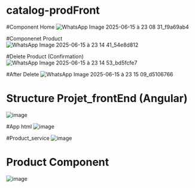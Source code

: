 # catalog-prodFront
#Component Home
![WhatsApp Image 2025-06-15 à 23 08 31_f9a69ab4](https://github.com/user-attachments/assets/34f01267-1d16-4e45-a9df-4bd83c49991d)

#Componenet Product
![WhatsApp Image 2025-06-15 à 23 14 41_54e8d812](https://github.com/user-attachments/assets/222621a0-ddba-483a-a1b5-7fbec1b1f52d)

#Delete Product (Confirmation)
![WhatsApp Image 2025-06-15 à 23 14 53_bd5fcfe7](https://github.com/user-attachments/assets/f8b40ea0-c573-4ab4-ba3e-ec6aebb42c82)


#After Delete
![WhatsApp Image 2025-06-15 à 23 15 09_d5106766](https://github.com/user-attachments/assets/045011ff-d8da-4ff5-9c10-bc60d3565b7a)

# Structure Projet_frontEnd (Angular)
![image](https://github.com/user-attachments/assets/e2aa5faa-4d95-45f4-a124-499453e81bc9)

#App html
![image](https://github.com/user-attachments/assets/2595cbd7-017b-4280-bc37-41324be7802d)

#Product_service
![image](https://github.com/user-attachments/assets/8705bd49-2e9c-41c7-9600-32236042eaf1)

# Product Component
![image](https://github.com/user-attachments/assets/46c2ff25-72d6-49cc-80ed-5fb036a7fe54)












